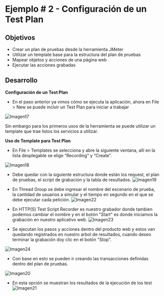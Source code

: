 # Ejemplo # 2 - Configuración de un Test Plan

## Objetivos

* Crear un plan de pruebas desde la herramienta JMeter
* Utilizar un template base para la estructura del plan de pruebas
* Mapear objetos y acciones de una página web
* Ejecutar las acciones grabadas

## Desarrollo

**Configuración de un Test Plan**

* En el paso anterior ya vimos cómo se ejecuta la aplicación, ahora en File > New se puede incluir un Test Plan para iniciar a trabajar

![Imagen17](https://user-images.githubusercontent.com/22419786/154819568-ec1988a1-a490-44e9-a200-cf2d9c8b1adc.png)

Sin embargo para los primeros usos de la herramienta se puede utilizar un template que trae listos los servicios a utilizar.

**Uso de Template para Test Plan**

* En File > Templates se selecciona y abre la siguiente ventana, allí en la lista desplegable se elige “Recording” y “Create”.

![Imagen18](https://user-images.githubusercontent.com/22419786/154819607-ec204ed8-3e1a-42ad-8163-8f8d559e3124.png)

* Debe quedar con la siguiente estructura donde están los request, el plan de pruebas, el script de grabación y la tabla de resultados.
![Imagen19](https://user-images.githubusercontent.com/22419786/154819623-88cf2947-d944-4809-8d2f-54a1ca867ff9.png)

* En Thread Group se debe ingresar el nombre del escenario de prueba, la cantidad de usuarios a simular y el tiempo en segundo en el que se debe ejecutar cada petición.
![Imagen22](https://user-images.githubusercontent.com/22419786/154821737-86512f11-0686-4d8c-b31d-6518c0ade6f2.png)

* En HTTP(S) Test Script Recorder es nuestro grabador donde tambien podemos cambiar el nombre y en el botón "Start" es donde iniciamos la grabación en nuestro aplicativo web.
![Imagen23](https://user-images.githubusercontent.com/22419786/154821776-5c0baf74-b16e-426f-a714-fda98ddb5fa0.png)

* Se ejecutan los pasos y acciones dentro del producto web y estos van quedando registrados en nuestro arbol de resultados, cuando deseo terminar la grabación doy clic en el botón "Stop".

![Imagen24](https://user-images.githubusercontent.com/22419786/154821802-eb282c89-8ccc-4c02-8547-e9533b8116cb.png)

* Con base en esto se pueden ir creando las transacciones definidas dentro del plan de pruebas.

![Imagen20](https://user-images.githubusercontent.com/22419786/154819633-bd9d9ff4-f243-4f4f-9068-e9807dfe631e.png)

* En esta opción se muestran los resultados de la ejecución de los test
![Imagen21](https://user-images.githubusercontent.com/22419786/154819644-bc8ebda3-8404-4dfd-b5a6-8113928389b2.png)
